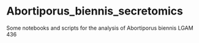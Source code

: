 # Abortiporus_biennis_secretomics
Some notebooks and scripts for the analysis of Abortiporus biennis LGAM 436
